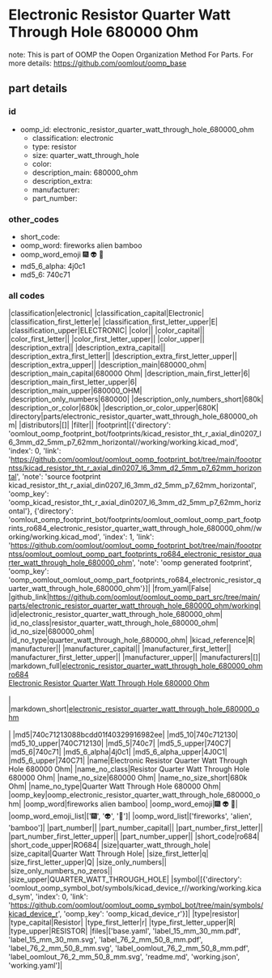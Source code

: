 # Electronic Resistor Quarter Watt Through Hole 680000 Ohm  

note: This is part of OOMP the Oopen Organization Method For Parts. For more details: https://github.com/oomlout/oomp_base

##  part details





### id
* oomp_id: electronic_resistor_quarter_watt_through_hole_680000_ohm
  * classification: electronic
  * type: resistor
  * size: quarter_watt_through_hole
  * color: 
  * description_main: 680000_ohm
  * description_extra: 
  * manufacturer: 
  * part_number: 

### other_codes
* short_code: 
* oomp_word: fireworks alien bamboo
* oomp_word_emoji :fireworks: :alien: :bamboo:
* md5_6_alpha: 4j0c1
* md5_6: 740c71

### all codes 
|classification|electronic|
|classification_capital|Electronic|
|classification_first_letter|e|
|classification_first_letter_upper|E|
|classification_upper|ELECTRONIC|
|color||
|color_capital||
|color_first_letter||
|color_first_letter_upper||
|color_upper||
|description_extra||
|description_extra_capital||
|description_extra_first_letter||
|description_extra_first_letter_upper||
|description_extra_upper||
|description_main|680000_ohm|
|description_main_capital|680000 Ohm|
|description_main_first_letter|6|
|description_main_first_letter_upper|6|
|description_main_upper|680000_OHM|
|description_only_numbers|680000|
|description_only_numbers_short|680k|
|description_or_color|680k|
|description_or_color_upper|680K|
|directory|parts/electronic_resistor_quarter_watt_through_hole_680000_ohm|
|distributors|[]|
|filter||
|footprint|[{'directory': 'oomlout_oomp_footprint_bot/footprints/kicad_resistor_tht_r_axial_din0207_l6_3mm_d2_5mm_p7_62mm_horizontal//working/working.kicad_mod', 'index': 0, 'link': 'https://github.com/oomlout/oomlout_oomp_footprint_bot/tree/main/foootprntss/kicad_resistor_tht_r_axial_din0207_l6_3mm_d2_5mm_p7_62mm_horizontal', 'note': 'source footprint kicad_resistor_tht_r_axial_din0207_l6_3mm_d2_5mm_p7_62mm_horizontal', 'oomp_key': 'oomp_kicad_resistor_tht_r_axial_din0207_l6_3mm_d2_5mm_p7_62mm_horizontal'}, {'directory': 'oomlout_oomp_footprint_bot/footprints/oomlout_oomlout_oomp_part_footprints_ro684_electronic_resistor_quarter_watt_through_hole_680000_ohm//working/working.kicad_mod', 'index': 1, 'link': 'https://github.com/oomlout/oomlout_oomp_footprint_bot/tree/main/foootprntss/oomlout_oomlout_oomp_part_footprints_ro684_electronic_resistor_quarter_watt_through_hole_680000_ohm', 'note': 'oomp generated footprint', 'oomp_key': 'oomp_oomlout_oomlout_oomp_part_footprints_ro684_electronic_resistor_quarter_watt_through_hole_680000_ohm'}]|
|from_yaml|False|
|github_link|https://github.com/oomlout/oomlout_oomp_part_src/tree/main/parts/electronic_resistor_quarter_watt_through_hole_680000_ohm/working|
|id|electronic_resistor_quarter_watt_through_hole_680000_ohm|
|id_no_class|resistor_quarter_watt_through_hole_680000_ohm|
|id_no_size|680000_ohm|
|id_no_type|quarter_watt_through_hole_680000_ohm|
|kicad_reference|R|
|manufacturer||
|manufacturer_capital||
|manufacturer_first_letter||
|manufacturer_first_letter_upper||
|manufacturer_upper||
|manufacturers|[]|
|markdown_full|[electronic_resistor_quarter_watt_through_hole_680000_ohm](https://github.com/oomlout/oomlout_oomp_part_src/tree/main/parts/electronic_resistor_quarter_watt_through_hole_680000_ohm/working)<br>[ro684](https://github.com/oomlout/oomlout_oomp_part_src/tree/main/parts/electronic_resistor_quarter_watt_through_hole_680000_ohm/working)<br>[Electronic Resistor Quarter Watt Through Hole 680000 Ohm](https://github.com/oomlout/oomlout_oomp_part_src/tree/main/parts/electronic_resistor_quarter_watt_through_hole_680000_ohm/working)<br><br>|
|markdown_short|[electronic_resistor_quarter_watt_through_hole_680000_ohm](https://github.com/oomlout/oomlout_oomp_part_src/tree/main/parts/electronic_resistor_quarter_watt_through_hole_680000_ohm/working)<br><br>|
|md5|740c71213088bcdd01f40329916982ee|
|md5_10|740c712130|
|md5_10_upper|740C712130|
|md5_5|740c7|
|md5_5_upper|740C7|
|md5_6|740c71|
|md5_6_alpha|4j0c1|
|md5_6_alpha_upper|4J0C1|
|md5_6_upper|740C71|
|name|Electronic Resistor Quarter Watt Through Hole 680000 Ohm|
|name_no_class|Resistor Quarter Watt Through Hole 680000 Ohm|
|name_no_size|680000 Ohm|
|name_no_size_short|680k Ohm|
|name_no_type|Quarter Watt Through Hole 680000 Ohm|
|oomp_key|oomp_electronic_resistor_quarter_watt_through_hole_680000_ohm|
|oomp_word|fireworks alien bamboo|
|oomp_word_emoji|:fireworks: :alien: :bamboo:|
|oomp_word_emoji_list|[':fireworks:', ':alien:', ':bamboo:']|
|oomp_word_list|['fireworks', 'alien', 'bamboo']|
|part_number||
|part_number_capital||
|part_number_first_letter||
|part_number_first_letter_upper||
|part_number_upper||
|short_code|ro684|
|short_code_upper|RO684|
|size|quarter_watt_through_hole|
|size_capital|Quarter Watt Through Hole|
|size_first_letter|q|
|size_first_letter_upper|Q|
|size_only_numbers||
|size_only_numbers_no_zeros||
|size_upper|QUARTER_WATT_THROUGH_HOLE|
|symbol|[{'directory': 'oomlout_oomp_symbol_bot/symbols/kicad_device_r//working/working.kicad_sym', 'index': 0, 'link': 'https://github.com/oomlout/oomlout_oomp_symbol_bot/tree/main/symbols/kicad_device_r', 'oomp_key': 'oomp_kicad_device_r'}]|
|type|resistor|
|type_capital|Resistor|
|type_first_letter|r|
|type_first_letter_upper|R|
|type_upper|RESISTOR|
|files|['base.yaml', 'label_15_mm_30_mm.pdf', 'label_15_mm_30_mm.svg', 'label_76_2_mm_50_8_mm.pdf', 'label_76_2_mm_50_8_mm.svg', 'label_oomlout_76_2_mm_50_8_mm.pdf', 'label_oomlout_76_2_mm_50_8_mm.svg', 'readme.md', 'working.json', 'working.yaml']|

